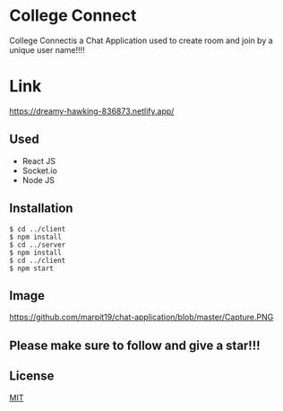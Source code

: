 # College Connect 

College Connectis a Chat Application used to create room and join by a unique user name!!!!

# Link

https://dreamy-hawking-836873.netlify.app/

## Used

  - React JS
  - Socket.io
  - Node JS

## Installation 

```
$ cd ../client
$ npm install
$ cd ../server
$ npm install
$ cd ../client
$ npm start
```
## Image

https://github.com/marpit19/chat-application/blob/master/Capture.PNG

## Please make sure to follow and give a star!!!

## License
[MIT](https://choosealicense.com/licenses/mit/)



